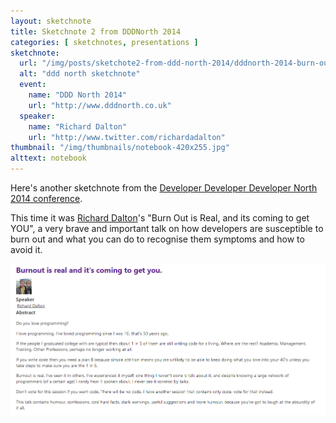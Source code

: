 ```yaml
---
layout: sketchnote
title: Sketchnote 2 from DDDNorth 2014
categories: [ sketchnotes, presentations ]
sketchnote:
  url: "/img/posts/sketchote2-from-ddd-north-2014/dddnorth-2014-burn-out-talk-vanilla-lofi.png"
  alt: "ddd north sketchnote"
  event:
    name: "DDD North 2014"
    url: "http://www.dddnorth.co.uk"
  speaker:
    name: "Richard Dalton"
    url: "http://www.twitter.com/richardadalton"
thumbnail: "/img/thumbnails/notebook-420x255.jpg"
alttext: notebook
---
```


Here's another sketchnote from the <a href="http://www.dddnorth.co.uk/">Developer Developer Developer North 
2014 conference</a>. 

This time it was [Richard Dalton](http://www.twitter.com/richardadalton)'s 
"Burn Out is Real, and its coming to get YOU", a very brave and important talk 
on how developers are susceptible to burn out and what you can do to recognise 
them symptoms and how to avoid it.

![ddd north](/img/posts/sketchote2-from-ddd-north-2014/session-summary.png)

